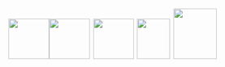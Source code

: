<img src="https://i.postimg.cc/c15jLGQK/ww1.png" width="80"><img src="https://i.postimg.cc/KzdM05KD/ww2.png" width="80"> <img src="https://i.postimg.cc/FRPPz8Bs/ww4.png" width="80"> <img src="https://i.postimg.cc/xj3tYSvh/kafka.png" width="65" height="80"> <img src="https://i.postimg.cc/NjYbPP4p/download.png" width="85" height="100">  
=




